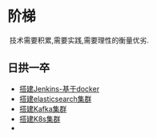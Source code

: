 # 阶梯



​		技术需要积累,需要实践,需要理性的衡量优劣.

## 日拱一卒



* [搭建Jenkins-基于docker](./基于Docker搭建Jenkins.md)
* [搭建elasticsearch集群](./elasticsearch.md)
* [搭建Kafka集群](./搭建kafka集群.md)
* [搭建K8s集群](./安装K8S.md)
* 

